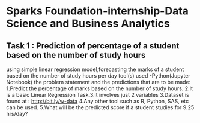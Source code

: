 # Sparks Foundation-internship-Data Science and Business Analytics
## Task 1 : Prediction of percentage of a student based on the number of study hours


using simple linear regression model,forecasting the marks of a student based on the number of study hours per day
  tool(s) used -Python(Jupyter Notebook)
    the problem statement and the predictions that are to be made:
       1.Predict the percentage of marks based on the number of study hours.
       2.It is a basic Linear Regression Task.3.it involves just 2 variables
       3.Dataset is found at : http://bit.ly/w-data
       4.Any other tool such as R, Python, SAS, etc can be used.
       5.What will be the predicted score if a student studies for 9.25 hrs/day?

